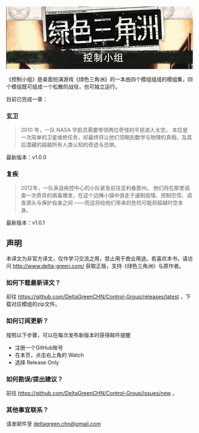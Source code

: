![Banner](/control-group-banner.jpg)

《控制小组》是桌面扮演游戏《绿色三角洲》的一本由四个模组组成的模组集，四个模组既可组成一个松散的战役，也可独立运行。

目前已完成一章：

### 玄卫

> 2010 年，一队 NASA 宇航员需要带领两位奇怪的平民进入太空。
> 本应是一次简单的卫星维修任务，却最终将让他们领略到数学与物理的真相，及其后潜藏的超越所有人类认知的奇迹与恐惧。

最新版本：v1.0.0

### 复疾

> 2012年，一队来自疾控中心的小队紧急前往亚利桑那州。
> 他们将在那里调查一次奇异的病毒爆发，在这个边陲小镇中游走于遏制疫情、控制恐慌、调查源头与保护自身之间
> ——而这将给他们带来的危险可能将超越时空本身。

最新版本：v1.0.1

## 声明

本译文为非官方译文，仅作学习交流之用，禁止用于商业用途。若喜欢本书，请访问 http://www.delta-green.com/ 获取正版，支持《绿色三角洲》与原作者。

### 如何下载最新译文？

前往 https://github.com/DeltaGreenCHN/Control-Group/releases/latest ，下载对应模组的zip文件。

### 如何订阅更新？

按照以下步骤，可以在每次发布新版本时获得邮件提醒

* 注册一个GitHub账号
* 在本页，点击右上角的 Watch
* 选择 Release Only

### 如何勘误/提出建议？

前往 https://github.com/DeltaGreenCHN/Control-Group/issues/new 。

### 其他事宜联系？

请发邮件至 deltagreen.chn@gmail.com
